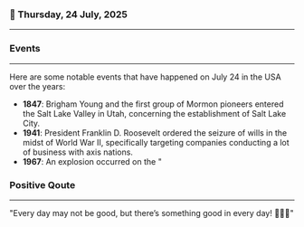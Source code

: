 ### 📅 Thursday, 24 July, 2025
------
### Events
------
Here are some notable events that have happened on July 24 in the USA over the years:

- **1847**: Brigham Young and the first group of Mormon pioneers entered the Salt Lake Valley in Utah, concerning the establishment of Salt Lake City.
- **1941**: President Franklin D. Roosevelt ordered the seizure of wills in the midst of World War II, specifically targeting companies conducting a lot of business with axis nations.
- **1967**: An explosion occurred on the "
### Positive Qoute
------
"Every day may not be good, but there’s something good in every day! 🌟😊✨"
